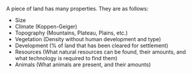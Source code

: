 
A piece of land has many properties. They are as follows:

* Size
* Climate (Koppen-Geiger)
* Topography (Mountains, Plateau, Plains, etc.)
* Vegetation (Density without human development and type)
* Development (% of land that has been cleared for settlement)
* Resources (What natural resources can be found, their amounts, and what technology is required to find them)
* Animals (What animals are present, and their amounts)
